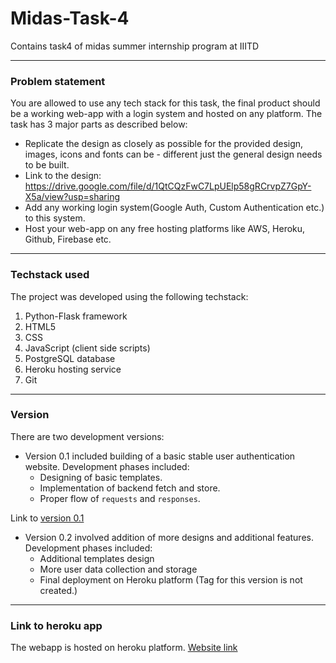 # Midas-Task-4
Contains task4 of midas summer internship program at IIITD

- - -

### Problem statement
You are allowed to use any tech stack for this task, the final product should be a working web-app with a login system and hosted on any platform. The task has 3 major parts as described below:
- Replicate the design as closely as possible for the provided design, images, icons and fonts can be - different just the general design needs to be built. 
- Link to the design: https://drive.google.com/file/d/1QtCQzFwC7LpUElp58gRCrvpZ7GpY-X5a/view?usp=sharing
- Add any working login system(Google Auth, Custom Authentication etc.) to this system.
- Host your web-app on any free hosting platforms like AWS, Heroku, Github, Firebase etc.

- - -

### Techstack used
The project was developed using the following techstack:
1. Python-Flask framework
2. HTML5
3. CSS
4. JavaScript (client side scripts)
5. PostgreSQL database
6. Heroku hosting service
7. Git

- - -

### Version
There are two development versions:
+ Version 0.1 included building of a basic stable user authentication website. Development phases included:
    - Designing of basic templates.
    - Implementation of backend fetch and store.
    - Proper flow of `requests` and `responses`.

Link to [version 0.1](/releases/latest)

+ Version 0.2 involved addition of more designs and additional features. Development phases included:
    - Additional templates design
    - More user data collection and storage
    - Final deployment on Heroku platform
(Tag for this version is not created.)

- - -

### Link to heroku app
The webapp is hosted on heroku platform.
[Website link](https://midas-task-two.herokuapp.com/)